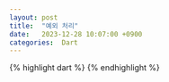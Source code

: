```yaml
---
layout: post
title:  "예외 처리"
date:   2023-12-28 10:07:00 +0900
categories:  Dart
---
```


{% highlight dart %}
{% endhighlight %}